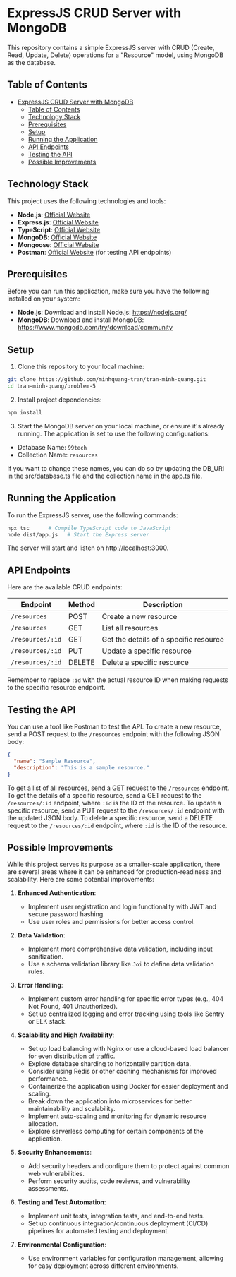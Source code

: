 # ExpressJS CRUD Server with MongoDB

This repository contains a simple ExpressJS server with CRUD (Create, Read, Update, Delete) operations for a "Resource" model, using MongoDB as the database.

## Table of Contents

- [ExpressJS CRUD Server with MongoDB](#expressjs-crud-server-with-mongodb)
  - [Table of Contents](#table-of-contents)
  - [Technology Stack](#technology-stack)
  - [Prerequisites](#prerequisites)
  - [Setup](#setup)
  - [Running the Application](#running-the-application)
  - [API Endpoints](#api-endpoints)
  - [Testing the API](#testing-the-api)
  - [Possible Improvements](#possible-improvements)

## Technology Stack

This project uses the following technologies and tools:

- **Node.js**: [Official Website](https://nodejs.org/)
- **Express.js**: [Official Website](https://expressjs.com/)
- **TypeScript**: [Official Website](https://www.typescriptlang.org/)
- **MongoDB**: [Official Website](https://www.mongodb.com/)
- **Mongoose**: [Official Website](https://mongoosejs.com/)
- **Postman**: [Official Website](https://www.postman.com/) (for testing API endpoints)

## Prerequisites

Before you can run this application, make sure you have the following installed on your system:

* **Node.js**: Download and install Node.js: https://nodejs.org/
* **MongoDB**: Download and install MongoDB: https://www.mongodb.com/try/download/community

## Setup

1. Clone this repository to your local machine:

```bash
git clone https://github.com/minhquang-tran/tran-minh-quang.git
cd tran-minh-quang/problem-5
```

2. Install project dependencies:

```bash
npm install
```

3. Start the MongoDB server on your local machine, or ensure it's already running. The application is set to use the following configurations:

* Database Name: `99tech`
* Collection Name: `resources`

If you want to change these names, you can do so by updating the DB_URI in the src/database.ts file and the collection name in the app.ts file.

## Running the Application

To run the ExpressJS server, use the following commands:

```bash
npx tsc      # Compile TypeScript code to JavaScript
node dist/app.js   # Start the Express server
```

The server will start and listen on http://localhost:3000.

## API Endpoints

Here are the available CRUD endpoints:

| Endpoint | Method | Description |
|---|---|---|
| `/resources` | POST | Create a new resource |
| `/resources` | GET | List all resources |
| `/resources/:id` | GET | Get the details of a specific resource |
| `/resources/:id` | PUT | Update a specific resource |
| `/resources/:id` | DELETE | Delete a specific resource |

Remember to replace `:id` with the actual resource ID when making requests to the specific resource endpoint.

## Testing the API

You can use a tool like Postman to test the API. To create a new resource, send a POST request to the `/resources` endpoint with the following JSON body:

```json
{
  "name": "Sample Resource",
  "description": "This is a sample resource."
}
```

To get a list of all resources, send a GET request to the `/resources` endpoint.
To get the details of a specific resource, send a GET request to the `/resources/:id` endpoint, where `:id` is the ID of the resource.
To update a specific resource, send a PUT request to the `/resources/:id` endpoint with the updated JSON body.
To delete a specific resource, send a DELETE request to the `/resources/:id` endpoint, where `:id` is the ID of the resource.

## Possible Improvements

While this project serves its purpose as a smaller-scale application, there are several areas where it can be enhanced for production-readiness and scalability. Here are some potential improvements:

1. **Enhanced Authentication**:
   - Implement user registration and login functionality with JWT and secure password hashing.
   - Use user roles and permissions for better access control.

2. **Data Validation**:
   - Implement more comprehensive data validation, including input sanitization.
   - Use a schema validation library like `Joi` to define data validation rules.

3. **Error Handling**:
   - Implement custom error handling for specific error types (e.g., 404 Not Found, 401 Unauthorized).
   - Set up centralized logging and error tracking using tools like Sentry or ELK stack.

4. **Scalability and High Availability**:
   - Set up load balancing with Nginx or use a cloud-based load balancer for even distribution of traffic.
   - Explore database sharding to horizontally partition data.
   - Consider using Redis or other caching mechanisms for improved performance.
   - Containerize the application using Docker for easier deployment and scaling.
   - Break down the application into microservices for better maintainability and scalability.
   - Implement auto-scaling and monitoring for dynamic resource allocation.
   - Explore serverless computing for certain components of the application.

5. **Security Enhancements**:
   - Add security headers and configure them to protect against common web vulnerabilities.
   - Perform security audits, code reviews, and vulnerability assessments.

6. **Testing and Test Automation**:
   - Implement unit tests, integration tests, and end-to-end tests.
   - Set up continuous integration/continuous deployment (CI/CD) pipelines for automated testing and deployment.

7. **Environmental Configuration**:
   - Use environment variables for configuration management, allowing for easy deployment across different environments.

